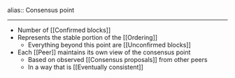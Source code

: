 alias:: Consensus point

- ---
- Number of [[Confirmed blocks]]
- Represents the stable portion of the [[Ordering]]
	- Everything beyond this point are [[Unconfirmed blocks]]
- Each [[Peer]] maintains its own view of the consensus point
	- Based on observed [[Consensus proposals]] from other peers
	- In a way that is [[Eventually consistent]]